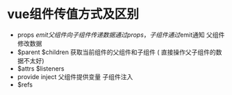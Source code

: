 

#   vue组件传值方式及区别

  - props $emit 父组件向子组件传递数据通过props，子组件通过$emit通知
    父组件修改数据
  - $parent $children 获取当前组件的父组件和子组件
   ( 直接操作父子组件的数据不太好)
  - $attrs $listeners 
  - provide inject 父组件提供变量 子组件注入
  - $refs 